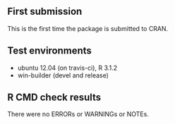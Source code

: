 ## First submission

This is the first time the package is submitted to CRAN.

## Test environments
* ubuntu 12.04 (on travis-ci), R 3.1.2
* win-builder (devel and release)

## R CMD check results
There were no ERRORs or WARNINGs or NOTEs. 
